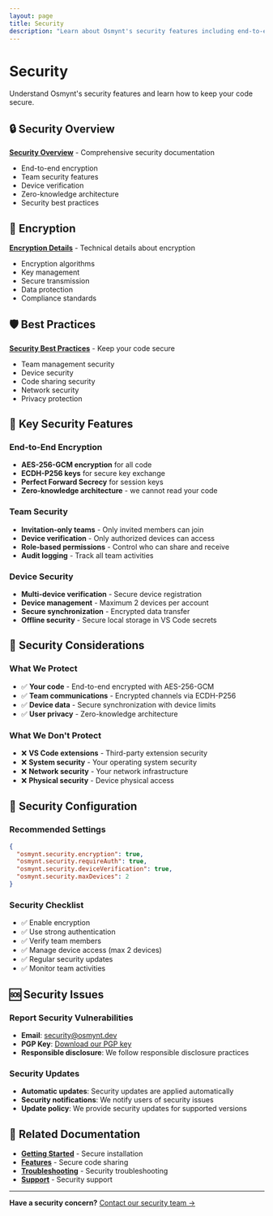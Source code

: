 ```yaml
---
layout: page
title: Security
description: "Learn about Osmynt's security features including end-to-end encryption, team security, and best practices."
---
```


# Security

Understand Osmynt's security features and learn how to keep your code secure.

## 🔒 Security Overview

**[Security Overview](security/overview)** - Comprehensive security documentation
- End-to-end encryption
- Team security features
- Device verification
- Zero-knowledge architecture
- Security best practices

## 🔐 Encryption

**[Encryption Details](security/encryption)** - Technical details about encryption
- Encryption algorithms
- Key management
- Secure transmission
- Data protection
- Compliance standards

## 🛡️ Best Practices

**[Security Best Practices](security/best-practices)** - Keep your code secure

- Team management security
- Device security
- Code sharing security
- Network security
- Privacy protection

## 🔑 Key Security Features

### End-to-End Encryption

- **AES-256-GCM encryption** for all code
- **ECDH-P256 keys** for secure key exchange
- **Perfect Forward Secrecy** for session keys
- **Zero-knowledge architecture** - we cannot read your code

### Team Security

- **Invitation-only teams** - Only invited members can join
- **Device verification** - Only authorized devices can access
- **Role-based permissions** - Control who can share and receive
- **Audit logging** - Track all team activities

### Device Security
- **Multi-device verification** - Secure device registration
- **Device management** - Maximum 2 devices per account
- **Secure synchronization** - Encrypted data transfer
- **Offline security** - Secure local storage in VS Code secrets

## 🚨 Security Considerations

### What We Protect
- ✅ **Your code** - End-to-end encrypted with AES-256-GCM
- ✅ **Team communications** - Encrypted channels via ECDH-P256
- ✅ **Device data** - Secure synchronization with device limits
- ✅ **User privacy** - Zero-knowledge architecture

### What We Don't Protect
- ❌ **VS Code extensions** - Third-party extension security
- ❌ **System security** - Your operating system security
- ❌ **Network security** - Your network infrastructure
- ❌ **Physical security** - Device physical access

## 🔧 Security Configuration

### Recommended Settings
```json
{
  "osmynt.security.encryption": true,
  "osmynt.security.requireAuth": true,
  "osmynt.security.deviceVerification": true,
  "osmynt.security.maxDevices": 2
}
```

### Security Checklist
- ✅ Enable encryption
- ✅ Use strong authentication
- ✅ Verify team members
- ✅ Manage device access (max 2 devices)
- ✅ Regular security updates
- ✅ Monitor team activities

## 🆘 Security Issues

### Report Security Vulnerabilities
- **Email**: [security@osmynt.dev](mailto:security@osmynt.dev)
- **PGP Key**: [Download our PGP key](https://osmynt.dev/pgp-key.asc)
- **Responsible disclosure**: We follow responsible disclosure practices

### Security Updates
- **Automatic updates**: Security updates are applied automatically
- **Security notifications**: We notify users of security issues
- **Update policy**: We provide security updates for supported versions

## 🔗 Related Documentation

- **[Getting Started](getting-started/installation)** - Secure installation
- **[Features](features/code-sharing)** - Secure code sharing
- **[Troubleshooting](troubleshooting/common-issues)** - Security troubleshooting
- **[Support](resources/support)** - Security support

---

**Have a security concern?** [Contact our security team →](mailto:security@osmynt.dev)
